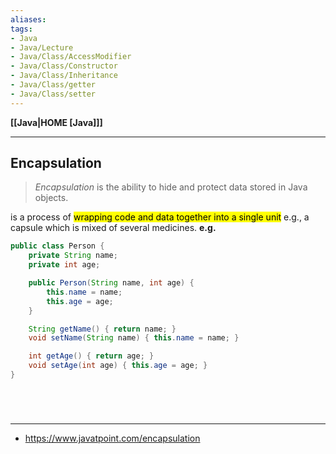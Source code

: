 ```yaml
---
aliases:
tags:
- Java
- Java/Lecture
- Java/Class/AccessModifier
- Java/Class/Constructor
- Java/Class/Inheritance
- Java/Class/getter
- Java/Class/setter
---
```

**[[Java|HOME [Java]]]**

---
## Encapsulation
> *Encapsulation* is the ability to hide and protect data stored in Java objects.

is a process of <mark class="hltr-lightgreen">wrapping code and data together into a single unit</mark> e.g., a capsule which is mixed of several medicines.
**e.g.**
```java
public class Person {
    private String name;
    private int age;

    public Person(String name, int age) {
        this.name = name;
        this.age = age;
    }

    String getName() { return name; }
	void setName(String name) { this.name = name; }

    int getAge() { return age; }
    void setAge(int age) { this.age = age; }
}
```

<br>

# 
---
- https://www.javatpoint.com/encapsulation